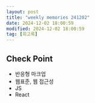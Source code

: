 ```yaml
---
layout: post
title: "weekly memories 241202"
date: 2024-12-02 18:00:59
modified: 2024-12-02 18:00:59
tag: [회고록]
---
```



## Check Point
- 반응형 마크업
- 웹표준, 웹 접근성
- JS
- React
